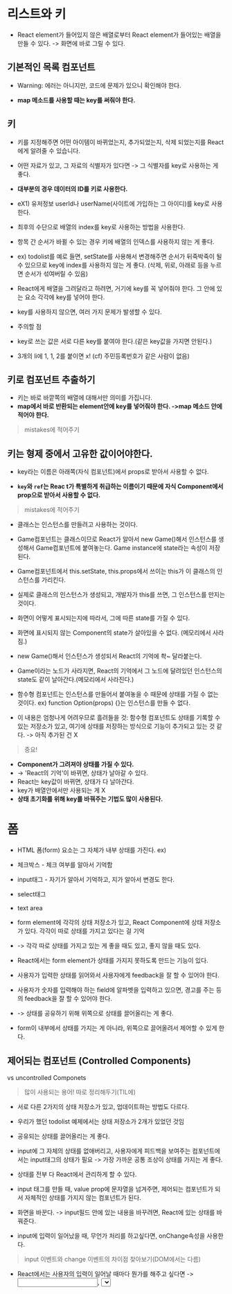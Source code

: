 # 리스트와 키

- React element가 들어있지 않은 배열로부터 React element가 들어있는 배열을 만들 수 있다. -> 화면에 바로 그릴 수 있다.

## 기본적인 목록 컴포넌트
- Warning: 에러는 아니지만, 코드에 문제가 있으니 확인해야 한다.

- **map 메소드를 사용할 때는 key를 써줘야 한다.**

## 키
- 키를 지정해주면 어떤 아이템이 바뀌었는지, 추가되었는지, 삭제 되었는지를 React에게 알려줄 수 있습니다.
- 어떤 자료가 있고, 그 자료의 식별자가 있다면 -> 그 식별자를 key로 사용하는 게 좋다. 
- **대부분의 경우 데이터의 ID를 키로 사용한다.**

- eX1) 유저정보 userId나 userName(사이트에 가입하는 그 아이디)를 key로 사용한다.


- 최후의 수단으로 배열의 index를 key로 사용하는 방법을 사용한다. 

- 항목 간 순서가 바뀔 수 있는 경우 키에 배열의 인덱스를 사용하지 않는 게 좋다.
- ex) todolist를 예로 들면, setState를 사용해서 변경해주면 순서가 뒤죽박죽이 될 수 있으므로 key에 index를 사용하지 않는 게 좋다. (삭제, 위로, 아래로 등을 누르면 순서가 섞여버릴 수 있음)

- React에게 배열을 그려달라고 하려면, 거기에 key를 꼭 넣어줘야 한다. 그 안에 있는 요소 각각에 key를 넣어야 한다.

- key를 사용하지 않으면, 여러 가지 문제가 발생할 수 있다.

- 주의할 점
- key로 쓰는 값은 서로 다른 key를 붙여야 한다.(같은 key값을 가지면 안된다.)
- 3개의 li에 1, 1, 2를 붙이면 x! (cf) 주민등록번호가 같은 사람이 없음)


## 키로 컴포넌트 추출하기
- 키는 바로 바깥쪽의 배열에 대해서만 의미를 가집니다.
- **map에서 바로 반환되는 element안에 key를 넣어줘야 한다. ->map 메소드 안에 적어야 한다.**
>mistakes에 적어주기 

## 키는 형제 중에서 고유한 값이어야한다.
- key라는 이름은 아래쪽(자식 컴포넌트)에서 props로 받아서 사용할 수 없다. 

- **`key`와 `ref`는 Reac
t가 특별하게 취급하는 이름이기 때문에 자식 Component에서 prop으로 받아서 사용할 수 없다.**
>mistakes에 적어주기 



- 클래스는 인스턴스를 만들려고 사용하는 것이다.
- Game컴포넌트는 클래스이므로 React가 알아서 new Game()해서 인스턴스를 생성해서 Game컴포넌트에 붙여놓는다. Game instance에 state라는 속성이 저장된다.
- Game컴포넌트에서 this.setState, this.props에서 쓰이는 this가 이 클래스의 인스턴스를 가리킨다.
- 실제로 클래스의 인스턴스가 생성되고, 개발자가 this를 쓰면, 그 인스턴스를 만지는 것이다.

- 화면이 어떻게 표시되는지에 따라서, 그에 따른 state를 가질 수 있다.
- 화면에 표시되지 않는 Component의 state가 살아있을 수 없다. (메모리에서 사라짐.)

- new Game()해서 인스턴스가 생성되서 React의 기억에 촥~ 달라붙는다. 
- Game이라는 노드가 사라지면, React의 기억에서 그 노드에 달려있던 인스턴스의 state도 같이 날아간다.(메모리에서 사라진다.)

- 함수형 컴포넌트는 인스턴스를 만들어서 붙여놓을 수 때문에 상태를 가질 수 없는 것이다.
ex)
function Option(props) {}는 인스턴스를 만들 수 없다. 

- 이 내용은 엄청나게 어려우므로 흘려들을 것: 함수형 컴포넌트도 상태를 기록할 수 있는 저장소가 있고, 여기에 상태를 저장하는 방식으로 기능이 추가되고 있는 것 같다. -> 아직 추가된 건 X

>중요!
- **Component가 그려져야 상태를 가질 수 있다.**
- -> 'React의 기억'이 바뀌면, 상태가 날아갈 수 있다.
- React는 key값이 바뀌면, 상태가 다 날아간다.
- key가 배열안에서만 사용되는 게 X
- **상태 초기화를 위해 key를 바꿔주는 기법도 많이 사용된다.**

# 폼

- HTML 폼(form) 요소는 그 자체가 내부 상태를 가진다.
ex)
- 체크박스 - 체크 여부를 알아서 기억함
- input태그 - 자기가 알아서 기억하고, 지가 알아서  변경도 한다.
- select태그
- text area

- form element에 각각의 상태 저장소가 있고, React Component에 상태 저장소가 있다. 각각이 따로 상태를 가지고 있다는 걸 기억
- -> 각각 따로 상태를 가지고 있는 게 좋을 때도 있고, 좋지 않을 때도 있다. 

- React에서는 form element가 상태를 가지지 못하도록 만드는 기능이 있다.

- 사용자가 입력한 상태를 읽어와서 사용자에게 feedback을 잘 할 수 있어야 한다.
- 사용자가 숫자를 입력해야 하는 field에 알파벳을 입력하고 있으면, 경고를 주는 등의 feedback을 잘 할 수 있어야 한다.
- -> 상태를 공유하기 위해 위쪽으로 상태를 끌어올리는 게 좋다.
- form이 내부에서 상태를 가지는 게 아니라, 위쪽으로 끌어올려서 제어할 수 있게 한다.

## 제어되는 컴포넌트 (Controlled Components)
vs uncontrolled Componets
> 많이 사용되는 용어! 따로 정리해두기(TIL에)

- 서로 다른 2가지의 상태 저장소가 있고, 업데이트하는 방법도 다르다. 
- 우리가 했던 todolist 예제에서는 상태 저장소가 2개가 있었던 것임
- 공유되는 상태를 끌어올리는 게 좋다.
- input에 그 자체의 상태를 없애버리고, 사용자에게 피드백을 보여주는 컴포넌트에서는 input태그의 상태가 필요 -> 가장 가까운 공통 조상이 상태를 가지는 게 좋다.


- 상태를 전부 다 React에서 관리하게 할 수 있다.
- input 태그를 만들 때, value prop에 문자열을 넘겨주면, 제어되는 컴포넌트가 되서 자체적인 상태를 가지지 않는 컴포넌트가 된다. 

- 화면을 바꾼다. -> input필드 안에 있는 내용을 바꾸려면, React에 있는 상태를 바꿔준다.

- input에 입력이 일어났을 때, 무언가 처리를 하고싶다면, onChange속성을 사용한다.



> input 이벤트와 change 이벤트의 차이점 찾아보기(DOM에서는 다름)

- React에서는 사용자의 입력이 일어날 때마다 뭔가를 해주고 싶다면 -> <input>, <select>, <textarea> 등에서  `onChange`속성을 사용하면, React가 알아서 잘 붙여준다.

- React에서는 value로 제어되는 컴포넌트로 만들어준 후, onChange로 

- e.target.value에는 지금 선택된 옵션의 value값이 들어있다. 

## 제어되는 컴포넌트(Controlled Componentes)
제어되는 컴포넌트?
- input,select, textarea가 화면을 그리는 기능만을 갖게 만들어주는 것이다. 그 자체로는 상태가 변경되지도 않고 제어되지 않게 만드는 것이다.
- 제어되는 컴포넌트는 React의 상태를 바꿔야 화면이 바뀌게 되는 것이다. 

제어되는 컴포넌트를 사용하는 이유
- 사용자의 입력을 아주 세밀하게 컨트롤
- 사용자가 입력할 때마다 바로바로 feedback을 주고 싶을 때 사용

만드는 방법 
: value상태, handleChange함수 하나를 만들어야 한다. 

## 여러 input 제어하기
- 실제로는 form 전부를 제어되게 만드는 게 귀찮고 복잡한 과정임
- 전부 제어되는 컴포넌트가 되게 하면서도 편하게 코딩할 수 있게 만드는 라이브러리를 사용 -> formik 라이브러리를 사용

>formik 라이브러리를 사용

## 제어되는 입력 필드의 Null 값
- 이 부분은 강사님이 그냥 넘어가심

## 제어되는 컴포넌트에 대한 대안책
- 제어되지 않는 컴포넌트를 잘 사용하려면 React의 세계로 DOM객체를 가져와야 한다.
- React에서 만지는 객체는 DOM객체가 아니다. 
- 이 작업을 querySelector로 할 수가 없다.
- cf) ref라는 속성이 DOM객체를 가져올 때 사용하는 속성이다.

# State 끌어올리기
- 화씨, 섭씨 예제가 복잡해서 넘어가심

---
>기억할 것!!
- 1. 여러 자식들이 공유하는 상태가 필요할 때 
- 2. 자식 컴포넌트들끼리 통신해야 할 때
- -> 부모로 상태를 끌어올려서 관리하는 게 좋다. 
---


# 합성(조합) (composition) vs 상속 (inheritance)

## 다른 컴포넌트를 담기
---
- ex) 쇼핑몰 프로젝트
- 헤더나 푸터는 어느 페이지에나 나타난다.
- 
---

종종 컴포넌트에 어떤 자식이 들어올 지 미리 알 수 없는 경우가 있습니다. 이는 범용의 “박스” 역할을 하는 Sidebar 나 Dialog 같은 컴포넌트에서 많이 나타나는 패턴입니다.

이러한 경우, children이라는 특별한 prop을 통해 자식 요소를 출력에 그대로 전달하는 방법을 사용해보세요.
- children이라는 prop은 React가 특별히 관리하는 prop이다.
```js
function FancyBorder(props) {
  return (
    <div className={'FancyBorder FancyBorder-' + props.color}>
      {props.children}
    </div>
  );
}
```

```js
function WelcomeDialog() {
  return (
    //   FancyBorder에 chidren이라고 넘기지 않았지만,
    //   그 안에 있는 h1과 p가 children이 됨
    <FancyBorder color="blue">
      <h1 className="Dialog-title">
        Welcome
      </h1>
      <p className="Dialog-message">
        Thank you for visiting our spacecraft!
      </p>
    </FancyBorder>
  );
}
```
---
>기억할 것
props.children이라는 특별한 prop이 있다.
prop으로 element를 넘길 수 있다.
- -> 부모로부터 받은 element를 화면에서 그려줄 수 있다. 
---

컴포넌트를 만들고 싶은데, 빈칸을 만들고 싶을 때
- ex) 레이아웃은 만들어 두고, 컨텐츠 영역만 갈아끼우고 싶을 때 사용


## 특수화 (Specialization)
- ex) 로그인 dialog, 경고 dialog 등
특수한 경우인 컴포넌트를 만들어야 하는 경우
- -> React에서는 상속이 아닌 합성, 조합을 사용한다.

- cf) 상속에서 부모는 좀 더 일반적이고 포괄적인 경우, 자식은 특수한 경우. 라서 보통은 상속을 이용하는데, React에서는 상속을 이용하지 X!. 상속을 쓰지 말라고 React팀에서도 얘기하고 있음



---
할일 목록 실습

React에서는 컴포넌트 하나에 파일 하나를 만든다.
- 하나의 파일에 컴포넌트 여러 개 두는 경우 거의 없다.

React코드는 항상 맨 윗줄에 이 코드가 있어야 한다.
import React from 'react'

- className이라는 라이브러리를 사용하면 class 이름을 동적으로 생성할 수 있다.
[className 라이브러리(npm 페이지)](https://www.npmjs.com/package/classnames)

- 사용법: 이 class를 포함시킬 것인지 포함시키지 않을 것인지 true, false로 객체로 넘긴다.
classNames('foo', { bar: true }); // => 'foo bar'


SandBox에서 npm추가하는 법
- 좌측 Add Dependendy에 키워드로 검색